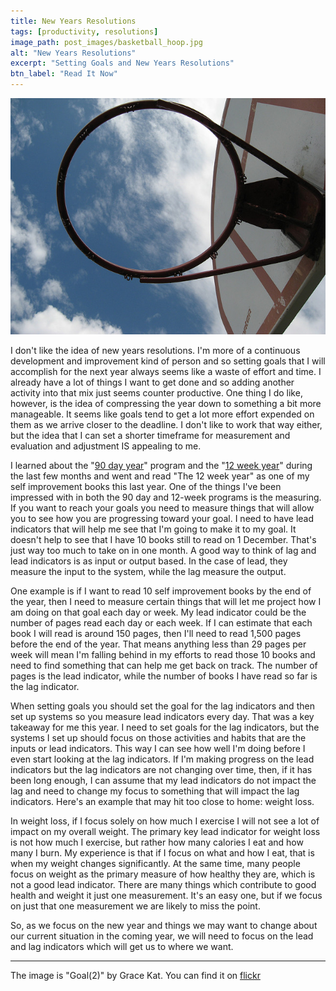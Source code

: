 ```yaml
---
title: New Years Resolutions
tags: [productivity, resolutions]
image_path: post_images/basketball_hoop.jpg
alt: "New Years Resolutions"
excerpt: "Setting Goals and New Years Resolutions"
btn_label: "Read It Now"
---
```

![goal][image]

I don't like the idea of new years resolutions. I'm more of a continuous development and improvement kind of person and so setting goals that I will accomplish for the next year always seems like a waste of effort and time. I already have a lot of things I want to get done and so adding another activity into that mix just seems counter productive. One thing I do like, however, is the idea of compressing the year down to something a bit more manageable. It seems like goals tend to get a lot more effort expended on them as we arrive closer to the deadline. I don't like to work that way either, but the idea that I can set a shorter timeframe for measurement and evaluation and adjustment IS appealing to me.

I learned about the "[90 day year][90_day]" program and the "[12 week year][12_week]" during the last few months and went and read "The 12 week year" as one of my self improvement books this last year. One of the things I've been impressed with in both the 90 day and 12-week programs is the measuring. If you want to reach your goals you need to measure things that will allow you to see how you are progressing toward your goal. I need to have lead indicators that will help me see that I'm going to make it to my goal. It doesn't help to see that I have 10 books still to read on 1 December. That's just way too much to take on in one month. A good way to think of lag and lead indicators is as input or output based. In the case of lead, they measure the input to the system, while the lag measure the output.

One example is if I want to read 10 self improvement books by the end of the year, then I need to measure certain things that will let me project how I am doing on that goal each day or week. My lead indicator could be the number of pages read each day or each week. If I can estimate that each book I will read is around 150 pages, then I'll need to read 1,500 pages before the end of the year. That means anything less than 29 pages per week will mean I'm falling behind in my efforts to read those 10 books and need to find something that can help me get back on track. The number of pages is the lead indicator, while the number of books I have read so far is the lag indicator.

When setting goals you should set the goal for the lag indicators and then set up systems so you measure lead indicators every day. That was a key takeaway for me this year. I need to set goals for the lag indicators, but the systems I set up should focus on those activities and habits that are the inputs or lead indicators. This way I can see how well I'm doing before I even start looking at the lag indicators. If I'm making progress on the lead indicators but the lag indicators are not changing over time, then, if it has been long enough, I can assume that my lead indicators do not impact the lag and need to change my focus to something that will impact the lag indicators.
Here's an example that may hit too close to home: weight loss.

In weight loss, if I focus solely on how much I exercise I will not see a lot of impact on my overall weight. The primary key lead indicator for weight loss is not how much I exercise, but rather how many calories I eat and how many I burn. My experience is that if I focus on what and how I eat, that is when my weight changes significantly. At the same time, many people focus on weight as the primary measure of how healthy they are, which is not a good lead indicator. There are many things which contribute to good health and weight it just one measurement. It's an easy one, but if we focus on just that one measurement we are likely to miss the point.

So, as we focus on the new year and things we may want to change about our current situation in the coming year, we will need to focus on the lead and lag indicators which will get us to where we want.

---

The image is "Goal(2)" by Grace Kat. You can find it on [flickr][flickr]

[image]: /images/post_images/basketball_hoop.jpg
[flickr]: https://www.flickr.com/photos/g_kat26/3379203924

[90_day]: http://www.the90dayyear.com/
[12_week]: http://www.amazon.com/dp/1118509234/?tag=digitalbias-20
